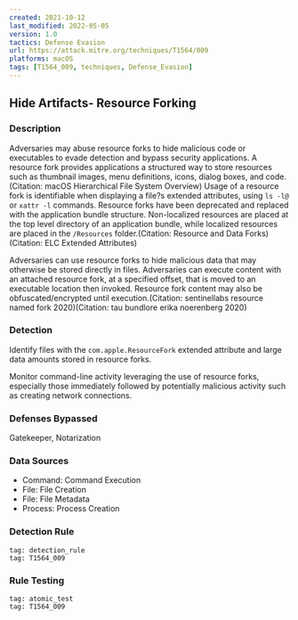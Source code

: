 ```yaml
---
created: 2021-10-12
last_modified: 2022-05-05
version: 1.0
tactics: Defense Evasion
url: https://attack.mitre.org/techniques/T1564/009
platforms: macOS
tags: [T1564_009, techniques, Defense_Evasion]
---
```


## Hide Artifacts- Resource Forking

### Description

Adversaries may abuse resource forks to hide malicious code or executables to evade detection and bypass security applications. A resource fork provides applications a structured way to store resources such as thumbnail images, menu definitions, icons, dialog boxes, and code.(Citation: macOS Hierarchical File System Overview) Usage of a resource fork is identifiable when displaying a file?s extended attributes, using <code>ls -l@</code> or <code>xattr -l</code> commands. Resource forks have been deprecated and replaced with the application bundle structure. Non-localized resources are placed at the top level directory of an application bundle, while localized resources are placed in the <code>/Resources</code> folder.(Citation: Resource and Data Forks)(Citation: ELC Extended Attributes)

Adversaries can use resource forks to hide malicious data that may otherwise be stored directly in files. Adversaries can execute content with an attached resource fork, at a specified offset, that is moved to an executable location then invoked. Resource fork content may also be obfuscated/encrypted until execution.(Citation: sentinellabs resource named fork 2020)(Citation: tau bundlore erika noerenberg 2020)

### Detection

Identify files with the <code>com.apple.ResourceFork</code> extended attribute and large data amounts stored in resource forks. 

Monitor command-line activity leveraging the use of resource forks, especially those immediately followed by potentially malicious activity such as creating network connections. 

### Defenses Bypassed

Gatekeeper, Notarization

### Data Sources

  - Command: Command Execution
  -  File: File Creation
  -  File: File Metadata
  -  Process: Process Creation
### Detection Rule

```query
tag: detection_rule
tag: T1564_009
```

### Rule Testing

```query
tag: atomic_test
tag: T1564_009
```

